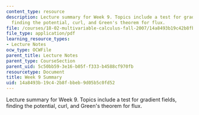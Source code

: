 ```yaml
---
content_type: resource
description: Lecture summary for Week 9. Topics include a test for gradient fields,
  finding the potential, curl, and Green's theorem for flux.
file: /courses/18-02-multivariable-calculus-fall-2007/14a8493b19c42b8fbbeb9d05b5c0fd52_lec_week9.pdf
file_type: application/pdf
learning_resource_types:
- Lecture Notes
ocw_type: OCWFile
parent_title: Lecture Notes
parent_type: CourseSection
parent_uid: 5c50bb59-3e16-b05f-f333-b4588cf970fb
resourcetype: Document
title: Week 9 Summary
uid: 14a8493b-19c4-2b8f-bbeb-9d05b5c0fd52
---
```

Lecture summary for Week 9. Topics include a test for gradient fields, finding the potential, curl, and Green's theorem for flux.

